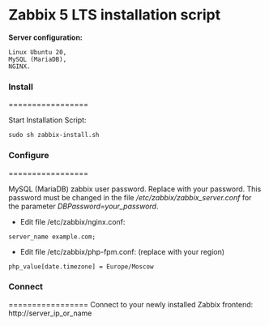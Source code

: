 # Zabbix 5 LTS installation script 

**Server configuration:**

```
Linux Ubuntu 20,
MySQL (MariaDB),
NGINX.
```

### Install 
=================

Start Installation Script: 
```
sudo sh zabbix-install.sh
```
### Configure
=================

MySQL (MariaDB) zabbix user password. Replace with your password.
This password must be changed in the file */etc/zabbix/zabbix_server.conf* for the parameter *DBPassword=your_password*.


* Edit file /etc/zabbix/nginx.conf:
```
server_name example.com;
```

* Edit file /etc/zabbix/php-fpm.conf: (replace with your region)
```
php_value[date.timezone] = Europe/Moscow
```
### Connect 
=================
Connect to your newly installed Zabbix frontend: http://server_ip_or_name
